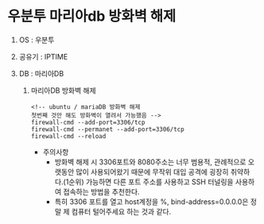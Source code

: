 # 우분투 마리아db 방화벽 해제

1. OS : 우분투
2. 공유기 : IPTIME
3. DB : 마리아DB



    1. 마리아DB 방화벽 해제
        ```ubuntu
        <!-- ubuntu / mariaDB 방화벽 해제
        첫번째 것만 해도 방화벽이 열려서 가능했음 -->
        firewall-cmd --add-port=3306/tcp
        firewall-cmd --permanet --add-port=3306/tcp
        firewall-cmd --reload
        ```
       - 주의사항
         - 방화벽 해제 시 3306포트와 8080주소는 너무 범용적, 관례적으로 오랫동안 많이 사용되어왔기 때문에 무작위 대입 공격에 굉장히 취약하다.(1순위) 가능하면 다른 포트 주소를 사용하고 SSH 터널링을 사용하여 접속하는 방법을 추천한다.
         - 특히 3306 포트를 열고 host계정을 %,  bind-address=0.0.0.0은 정말 제 컴퓨터 털어주세요 하는 것과 같다. 





